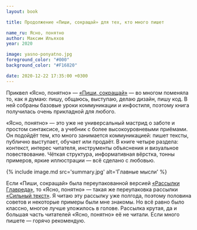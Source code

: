 ```yaml
---
layout: book

title: Продолжение «Пиши, сокращай» для тех, кто много пишет

name_ru: Ясно, понятно
author: Максим Ильяхов
year: 2020

image: yasno-ponyatno.jpg
foreground_color: "#000"
background_color: "#F16820"

date: 2020-12-22 17:35:00 +0300
---
```

Приквел «Ясно, понятно» — [«Пиши, сокращай»](http://book.glvrd.ru/) — во многом поменяла то, как я думаю: пишу, общаюсь, выступаю, делаю дизайн, пишу код. В ней собраны базовые уроки коммуникации и инфостиля, поэтому книга получилась очень прикладной для любого.

«Ясно, понятно» — это уже не универсальный мастрид о заботе и простом синтаксисе, а учебник с более высокоуровневыми приёмами. Он подойдёт тем, кто много занимается коммуникацией: пишет тексты, публично выступает, обучает или продаёт. В книге четыре раздела: контекст, интерес читателя, инструменты объяснения и визуальное повествование. Чёткая структура, информативная вёрстка, тонны примеров, яркие иллюстрации — всё сделано с любовью.

{% include image.md src='summary.jpg' alt='Главные мысли' %}

Если «Пиши, сокращай» была переупакованной версией [«Рассылки Главреда»](https://course.glvrd.ru/), то «Ясно, понятно» — такая же переупаковка рассылки [«Сильный текст»](https://course.glvrd.ru/letters/). Я читаю эту рассылку уже полгода, поэтому половина советов и некоторые примеры были мне знакомы. Но всё равно было классно, многое лучше уложилось в голове. Рассылка крутая, да и большая часть читателей «Ясно, понятно» её не читали. Если много пишете — горячо рекомендую.